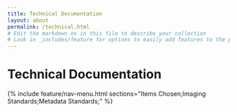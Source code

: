 ```yaml
---
title: Technical Documentation
layout: about
permalink: /technical.html
# Edit the markdown on in this file to describe your collection
# Look in _includes/feature for options to easily add features to the page
---
```

# Technical Documentation
{% include feature/nav-menu.html sections="Items Chosen;Imaging Standards;Metadata Standards;" %}
